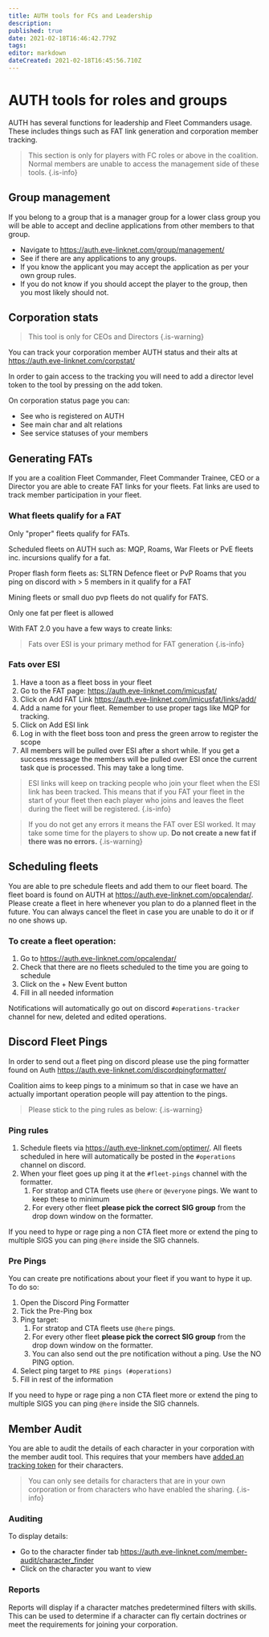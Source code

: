 ```yaml
---
title: AUTH tools for FCs and Leadership
description: 
published: true
date: 2021-02-18T16:46:42.779Z
tags: 
editor: markdown
dateCreated: 2021-02-18T16:45:56.710Z
---
```


# AUTH tools for roles and groups
AUTH has several functions for leadership and Fleet Commanders usage. These includes things such as FAT link generation and corporation member tracking. 

> This section is only for players with FC roles or above in the coalition. Normal members are unable to access the management side of these tools.
{.is-info}

## Group management
If you belong to a group that is a manager group for a lower class group you will be able to accept and decline applications from other members to that group.

- Navigate to https://auth.eve-linknet.com/group/management/
- See if there are any applications to any groups.
- If you know the applicant you may accept the application as per your own group rules.
- If you do not know if you should accept the player to the group, then you most likely should not.

## Corporation stats
> This tool is only for CEOs and Directors
{.is-warning}

You can track your corporation member AUTH status and their alts at https://auth.eve-linknet.com/corpstat/

In order to gain access to the tracking you will need to add a director level token to the tool by pressing on the add token.

On corporation status page you can:
- See who is registered on AUTH
- See main char and alt relations
- See service statuses of your members

## Generating FATs
If you are a coalition Fleet Commander, Fleet Commander Trainee, CEO or a Director you are able to create FAT links for your fleets. Fat links are used to track member participation in your fleet.

### What fleets qualify for a FAT
Only "proper" fleets qualify for FATs.

Scheduled fleets on AUTH such as: MQP, Roams, War Fleets or PvE fleets inc. incursions qualify for a fat.

Proper flash form fleets as: SLTRN Defence fleet or PvP Roams that you ping on discord with > 5 members in it qualify for a FAT

Mining fleets or small duo pvp fleets do not qualify for FATS.

Only one fat per fleet is allowed

With FAT 2.0 you have a few ways to create links:

> Fats over ESI is your primary method for FAT generation
{.is-info}

### Fats over ESI
1. Have a toon as a fleet boss in your fleet
2. Go to the FAT page: https://auth.eve-linknet.com/imicusfat/
3. Click on Add FAT Link https://auth.eve-linknet.com/imicusfat/links/add/
4. Add a name for your fleet. Remember to use proper tags like MQP for tracking.
5. Click on Add ESI link
6. Log in with the fleet boss toon and press the green arrow to register the scope
7. All members will be pulled over ESI after a short while. If you get a success message the members will be pulled over ESI once the current task que is processed. This may take a long time.

> ESI links will keep on tracking people who join your fleet when the ESI link has been tracked. This means that if you FAT your fleet in the start of your fleet then each player who joins and leaves the fleet during the fleet will be registered.
{.is-info}

> If you do not get any errors it means the FAT over ESI worked. It may take some time for the players to show up. **Do not create a new fat if there was no errors.**
{.is-warning}

## Scheduling fleets
You are able to pre schedule fleets and add them to our fleet board. The fleet board is found on AUTH at https://auth.eve-linknet.com/opcalendar/. Please create a fleet in here whenever you plan to do a planned fleet in the future. You can always cancel the fleet in case you are unable to do it or if no one shows up.

### To create a fleet operation:
1. Go to https://auth.eve-linknet.com/opcalendar/
1. Check that there are no fleets scheduled to the time you are going to schedule
1. Click on the + New Event button
1. Fill in all needed information

Notifications will automatically go out on discord `#operations-tracker` channel for new, deleted and edited operations.

## Discord Fleet Pings
In order to send out a fleet ping on discord please use the ping formatter found on Auth https://auth.eve-linknet.com/discordpingformatter/

Coalition aims to keep pings to a minimum so that in case we have an actually important operation people will pay attention to the pings.

> Please stick to the ping rules as below:
{.is-warning}

### Ping rules
1. Schedule fleets via https://auth.eve-linknet.com/optimer/. All fleets scheduled in here will automatically be posted in the `#operations` channel on discord. 
1. When your fleet goes up ping it at the `#fleet-pings` channel with the formatter.
	1. For stratop and CTA fleets use `@here` or `@everyone` pings. We want to keep these to minimum
  	2. For every other fleet **please pick the correct SIG group** from the drop down window on the formatter.
    
If you need to hype or rage ping a non CTA fleet more or extend the ping to multiple SIGS you can ping `@here` inside the SIG channels.

### Pre Pings
You can create pre notifications about your fleet if you want to hype it up. To do so:
1. Open the Discord Ping Formatter
1. Tick the Pre-Ping box
1. Ping target: 
	1. For stratop and CTA fleets use `@here` pings.
  	1. For every other fleet **please pick the correct SIG group** from the drop down window on the formatter.
    1. You can also send out the pre notification without a ping. Use the NO PING option.
1. Select ping target to `PRE pings (#operations)`
1. Fill in rest of the information

If you need to hype or rage ping a non CTA fleet more or extend the ping to multiple SIGS you can ping `@here` inside the SIG channels.

## Member Audit
You are able to audit the details of each character in your corporation with the member audit tool. This requires that your members have [added an tracking token](https://wiki.eve-linknet.com/en/tools/auth#my-characters-member-audit) for their characters.

> You can only see details for characters that are in your own corporation or from characters who have enabled the sharing.
{.is-info}

### Auditing

To display details:
- Go to the character finder tab https://auth.eve-linknet.com/member-audit/character_finder
- Click on the character you want to view

### Reports
Reports will display if a character matches predetermined filters with skills. This can be used to determine if a character can fly certain doctrines or meet the requirements for joining your corporation.
